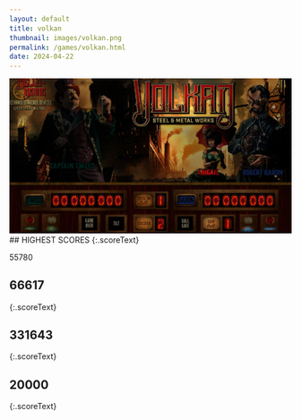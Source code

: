 ```yaml
---
layout: default
title: volkan
thumbnail: images/volkan.png
permalink: /games/volkan.html
date: 2024-04-22
---
```


<img src="../images/volkan.png" class="gameThumbnail img-fluid mx-auto align-middle">
## HIGHEST SCORES
{:.scoreText}

55780

## 66617
{:.scoreText}


## 331643
{:.scoreText}


## 20000
{:.scoreText}


